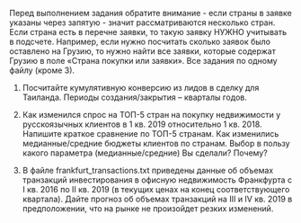Перед выполнением задания обратите внимание - если страны в заявке 
указаны через запятую - значит рассматриваются несколько стран. Если 
страна есть в перечне заявки, то такую заявку НУЖНО учитывать в подсчете.
 Например, если нужно посчитать сколько заявок было оставлено на Грузию, то 
нужно найти все заявки, которые содержат Грузию в поле «Страна покупки 
или заявки».
 Все задания по одному файлу (кроме 3).
 
 1. Посчитайте кумулятивную конверсию из лидов в сделку для Таиланда. 
Периоды создания/закрытия – кварталы годов.

 2. Как изменился спрос на ТОП-5 стран на покупку недвижимости у 
русскоязычных клиентов в 1 кв. 2019 относительно 1 кв. 2018. Напишите краткое 
сравнение по ТОП-5 странам. Как изменились медианные/средние бюджеты 
клиентов по странам. Выбор в пользу какого параметра (медианные/средние) 
Вы сделали? Почему?

 3. В файле frankfurt_transactions.txt приведены данные об объемах 
транзакций инвестирования в офисную недвижимость Франкфурта с I кв. 2016 
по II кв. 2019 (в текущих ценах на конец соответствующего квартала). Дайте 
прогноз об объемах транзакций на III и IV кв. 2019 в предположении, что на 
рынке не произойдет резких изменений.

